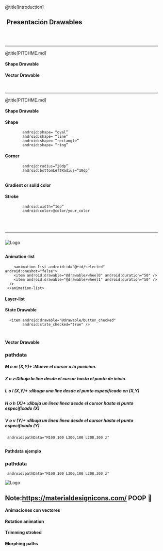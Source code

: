 @title[Introduction]

##  <span class="gold">Presentación Drawables </span>

<br>
<br>


---

@title[PITCHME.md]

####   <span class="gold"></span>
#### Shape Drawable
#### Vector Drawable
<br>
<span class="aside"></span>

---
@title[PITCHME.md]

#### Shape Drawable <span class="gold"></span>
#### Shape
```     
        android:shape= “oval”
        android:shape= “line”
        android:shape= “rectangle”
        android:shape= “ring”
```
#### Corner
```
        android:radius=”20dp”
        android:bottomLeftRadius=”10dp”
    
```
#### Gradient or solid color

#### Stroke 
```
        android:width=”1dp”
        android:color=@color/your_color  
    
```
#### 
<br>
<span class="aside"></span>

---

### 

![Logo](https://cdn-images-1.medium.com/max/800/1*m34HiIdSPlDPYXnq4cYJsg.png)
<br>

<span class="aside"></span>
---
#### Animation-list 
```
    <animation-list android:id="@+id/selected" android:oneshot="false">
    <item android:drawable="@drawable/wheel0" android:duration="50" />
    <item android:drawable="@drawable/wheel1" android:duration="50" />
  />
 </animation-list> 
```

#### Layer-list

#### State Drawable
```
  <item android:drawable="@drawable/button_checked"
        android:state_checked="true" />
        
```

<span class="aside"></span>
---

#### <span class="gold">Vector Drawable</span>

### pathdata 
##### M o m (X,Y)+ :Mueve el cursor a la pocicion.
##### Z o z:Dibuja la line desde el cursor hasta el punto de inicio.
##### L o l (X,Y)+ :dibuga una line desde el punto especificado en (X,Y)
##### H o h (X)+ :dibuja un linea linea desde el cursor hasta el punto especificado (X)
##### V o v (Y)+ :dibuja un linea linea desde el cursor hasta el punto especificado (Y)

```
 android:pathData="M100,100 L300,100 L200,300 z"
```

<span class="aside"></span>
---

#### <span class="gold">Pathdata ejemplo  </span>

### pathdata 
```
 android:pathData="M100,100 L300,100 L200,300 z"
```

![Logo](https://cdn-images-1.medium.com/max/800/1*VqVwZg20dWFj1Ix2vapUAA.png)
<br>

<span class="aside"></span>

Note:https://materialdesignicons.com/ POOP 💩
---

#### <span class="gold">Animaciones con vectores  </span>

#### Rotation animation 

#### Trimming stroked

#### Morphing paths




<span class="aside"></span>
---
